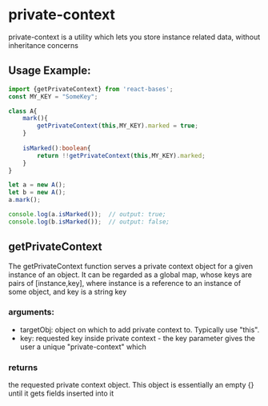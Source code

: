 # private-context

private-context is a utility which lets you store instance related data, without inheritance concerns 

## Usage Example:

```ts
import {getPrivateContext} from 'react-bases';
const MY_KEY = "SomeKey";

class A{   
    mark(){
        getPrivateContext(this,MY_KEY).marked = true;
    }
    
    isMarked():boolean{
        return !!getPrivateContext(this,MY_KEY).marked;
    }
}

let a = new A();
let b = new A();
a.mark();

console.log(a.isMarked());  // output: true;
console.log(b.isMarked());  // output: false;
```


## getPrivateContext

The getPrivateContext function serves a private context object for a given instance of an object. It can be regarded as a global map,
whose keys are pairs of [instance,key], where instance is a reference to an instance of some object, and key is a string key

### arguments:

- targetObj: object on which to add private context to. Typically use "this".
- key: requested key inside private context - the key parameter gives the user a unique "private-context" which 

### returns
the requested private context object. This object is essentially an empty {} until it gets fields inserted into it
